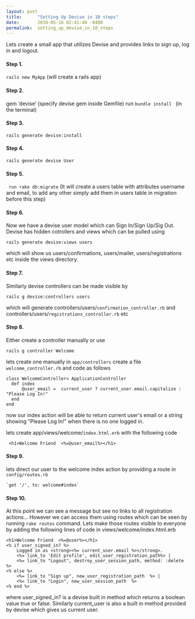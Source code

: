 ```yaml
---
layout: post
title:      "Setting Up Devise in 10 steps"
date:       2018-05-16 02:41:48 -0400
permalink:  setting_up_devise_in_10_steps
---
```


Lets create a small app that utilizes Devise and provides  links to sign up, log in and logout.

#### **Step 1.** 

`rails new MyApp`  (will create a rails app)          
					
#### **Step 2.**

gem ‘devise’  (specify devise gem inside Gemfile)
 run `bundle install ` (in the terminal)
					 
#### **Step 3**. 

 `rails generate devise:install `	

#### **Step 4**. 

`rails generate devise User `			
			
#### **Step 5**. 

` run rake db:migrate` (It will create a users table with attributes username and email, to add any other simply add them in users table in migration before this step)		 
		 
#### **Step 6**. 

Now we have a devise user model which can Sign In/Sign Up/Sig Out.
 Devise has hidden cotrollers and views which can be  pulled using 
 
`rails generate devise:views users`

 which will show us users/confirmations, users/mailer, users/registrations etc  inside the views directory.
		 
#### **Step 7**. 

Similarly  devise  controllers can be made visible by

`rails g devise:controllers users`

which will generate 
controllers/users/`confirmation_controller.rb` and
controllers/users/`registrations_controller.rb` etc


#### **Step 8**. 


Either create a controller  manually or use 

`rails g controller Welcome`

lets create one manually
in `app/controllers` create a file `welcome_controller.rb` and code as follows

```
class WelcomeController< ApplicationController
  def index
      @user_email =  current_user ? current_user.email.capitalize : "Please Log In!"
  end
end 
```
now our index action will be able to return current user's email or a string 
showing "Please Log In!" when there is no one logged in.

lets create app/views/welcome/`index.html.erb`
with the following code

 ` <h1>Welcome Friend  <%=@user_email%></h1>`
	 
	 
#### **Step 9**. 
	 
 lets direct our user to the welcome index action by providing a route in `config/routes.rb`

	`get '/', to: welcome#index`
		
#### **Step 10**. 

At this point we can see a message but see no links to all registration 
actions... However we can access them using routes which can be seen by  running `rake routes` command. Lets make those routes visible to everyone by adding the following lines of code in views/welcome/index.html.erb

	<h1>Welcome Friend  <%=@user%></h1>
	<% if user_signed_in? %>
		Logged in as <strong><%= current_user.email %></strong>.
		<%= link_to 'Edit profile', edit_user_registration_path%> |
		<%= link_to "Logout", destroy_user_session_path, method: :delete  %>
	<% else %>
		<%= link_to "Sign up", new_user_registration_path  %> |
		<%= link_to "Login", new_user_session_path  %>
	<% end %>
where  user_signed_in? is a devise built in method which returns a boolean value true or false.  Similarly current_user is also a built in method provided by devise which gives us current user.  

	
		
	 
